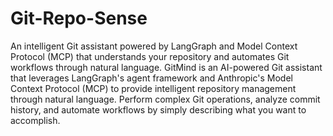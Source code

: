 # Git-Repo-Sense
An intelligent Git assistant powered by LangGraph and Model Context Protocol (MCP) that understands your repository and automates Git workflows through natural language.
GitMind is an AI-powered Git assistant that leverages LangGraph's agent framework and Anthropic's Model Context Protocol (MCP) to provide intelligent repository management through natural language. Perform complex Git operations, analyze commit history, and automate workflows by simply describing what you want to accomplish.
